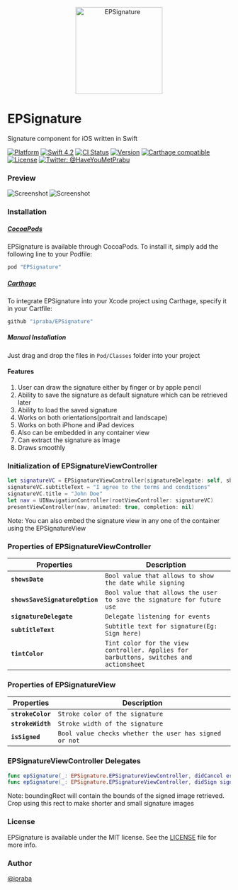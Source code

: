 <p align="center" >
  <img src="Screenshots/logo.png" alt="EPSignature" title="EPSignature" width="196">
</p>

# EPSignature

Signature component for iOS written in Swift

[![Platform](https://img.shields.io/cocoapods/p/EPSignature.svg?style=flat)](http://cocoapods.org/pods/EPSignature)
[![Swift 4.2](https://img.shields.io/badge/Swift-4.2-orange.svg?style=flat)](https://developer.apple.com/swift/)
[![CI Status](https://travis-ci.org/ipraba/EPSignature.svg?branch=master)](https://travis-ci.org/ipraba/EPSignature)
[![Version](https://img.shields.io/cocoapods/v/EPSignature.svg?style=flat)](https://cocoapods.org/?q=EPsignature)
[![Carthage compatible](https://img.shields.io/badge/Carthage-compatible-4BC51D.svg?style=flat)](https://github.com/Carthage/Carthage)
[![License](http://img.shields.io/badge/license-MIT-33e0ff.svg)](https://github.com/ipraba/EPSignature/blob/master/LICENSE)
[![Twitter: @HaveYouMetPrabu](https://img.shields.io/badge/contact-@HaveYouMetPrabu-blue.svg?style=flat)](https://twitter.com/HaveYouMetPrabu)

### Preview
![Screenshot](https://raw.githubusercontent.com/ipraba/EPSignature/master/Screenshots/iPhone.png)    ![Screenshot](https://raw.githubusercontent.com/ipraba/EPSignature/master/Screenshots/iPad.png)


### Installation

##### [CocoaPods](http://cocoapods.org)

EPSignature is available through CocoaPods. To install it, simply add the following line to your Podfile:
```ruby
pod "EPSignature"
```

##### [Carthage](https://github.com/Carthage/Carthage#if-youre-building-for-ios)

To integrate EPSignature into your Xcode project using Carthage, specify it in your Cartfile:
```ruby
github "ipraba/EPSignature"
```

##### Manual Installation

Just drag and drop the files in `Pod/Classes` folder into your project

#### Features

1. User can draw the signature either by finger or by apple pencil
2. Ability to save the signature as default signature which can be retrieved later
3. Ability to load the saved signature
4. Works on both orientations(portrait and landscape)
5. Works on both iPhone and iPad devices
6. Also can be embedded in any container view
7. Can extract the signature as Image
8. Draws smoothly

### Initialization of EPSignatureViewController
```swift
let signatureVC = EPSignatureViewController(signatureDelegate: self, showsDate: true, showsSaveSignatureOption: true)
signatureVC.subtitleText = "I agree to the terms and conditions"
signatureVC.title = "John Doe"
let nav = UINavigationController(rootViewController: signatureVC)
presentViewController(nav, animated: true, completion: nil)
```

Note: You can also embed the signature view in any one of the container using the EPSignatureView

### Properties of EPSignatureViewController

Properties | Description
---- | ---------
**`showsDate`**|`Bool value that allows to show the date while signing`
**`showsSaveSignatureOption`**|`Bool value that allows the user to save the signature for future use`
**`signatureDelegate`**|`Delegate listening for events`
**`subtitleText`**|`Subtitle text for signature(Eg: Sign here)`
**`tintColor`**|`Tint color for the view controller. Applies for barbuttons, switches and actionsheet`

### Properties of EPSignatureView

Properties | Description
---- | ---------
**`strokeColor`**|`Stroke color of the signature`
**`strokeWidth`**|`Stroke width of the signature`
**`isSigned`**|`Bool value checks whether the user has signed or not`

### EPSignatureViewController Delegates
```swift
func epSignature(_: EPSignature.EPSignatureViewController, didCancel error: NSError)
func epSignature(_: EPSignature.EPSignatureViewController, didSign signatureImage: UIImage, boundingRect: CGRect)
```

Note: boundingRect will contain the bounds of the signed image retrieved. Crop using this rect to make shorter and small signature images

### License

EPSignature is available under the MIT license. See the [LICENSE](https://github.com/ipraba/EPSignature/blob/master/LICENSE) file for more info.

### Author

[@ipraba](https://github.com/ipraba)

